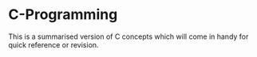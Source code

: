 # C-Programming
This is a summarised version of C concepts which will come in handy for quick reference or revision.
